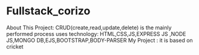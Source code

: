 # Fullstack_corizo
About This Project: CRUD(create,read,update,delete) is the mainly performed process
uses technology: HTML,CSS,JS,EXPRESS JS ,NODE JS,MONGO DB,EJS,BOOTSTRAP,BODY-PARSER
My Project : it is based on cricket 

